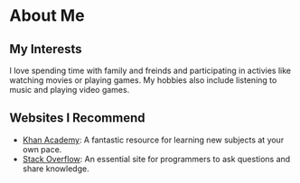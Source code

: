 # About Me

## My Interests
I love spending time with family and freinds and participating in activies like watching movies or playing games. My hobbies also include listening to music and playing video games.

## Websites I Recommend
- [Khan Academy](https://www.khanacademy.org): A fantastic resource for learning new subjects at your own pace.
- [Stack Overflow](https://stackoverflow.com): An essential site for programmers to ask questions and share knowledge.
